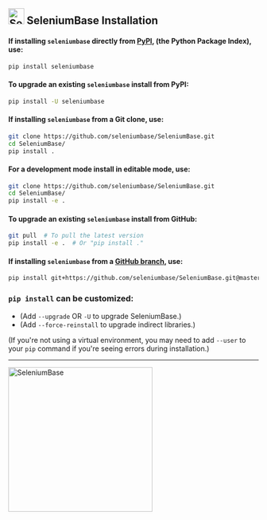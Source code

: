 <!-- SeleniumBase Docs -->

## [<img src="https://seleniumbase.github.io/img/logo6.png" title="SeleniumBase" width="32">](https://github.com/seleniumbase/SeleniumBase/) SeleniumBase Installation

<h4>If installing <code>seleniumbase</code> directly from <a href="https://pypi.python.org/pypi/seleniumbase">PyPI</a>, (the Python Package Index), use:</h4>

```zsh
pip install seleniumbase
```

<h4>To upgrade an existing <code>seleniumbase</code> install from PyPI:</h4>

```zsh
pip install -U seleniumbase
```

<h4>If installing <code>seleniumbase</code> from a Git clone, use:</h4>

```zsh
git clone https://github.com/seleniumbase/SeleniumBase.git
cd SeleniumBase/
pip install .
```

<h4>For a development mode install in editable mode, use:</h4>

```zsh
git clone https://github.com/seleniumbase/SeleniumBase.git
cd SeleniumBase/
pip install -e .
```

<h4>To upgrade an existing <code>seleniumbase</code> install from GitHub:</h4>

```zsh
git pull  # To pull the latest version
pip install -e .  # Or "pip install ."
```

<h4>If installing <code>seleniumbase</code> from a <a href="https://github.com/seleniumbase/SeleniumBase">GitHub branch</a>, use:</h4>

```zsh
pip install git+https://github.com/seleniumbase/SeleniumBase.git@master#egg=seleniumbase
```

<h3><code>pip install</code> can be customized:</h3>

* (Add ``--upgrade`` OR ``-U`` to upgrade SeleniumBase.)
* (Add ``--force-reinstall`` to upgrade indirect libraries.)

(If you're not using a virtual environment, you may need to add ``--user`` to your ``pip`` command if you're seeing errors during installation.)

--------

[<img src="https://seleniumbase.github.io/cdn/img/sb_logo_10t.png" title="SeleniumBase" width="290" />](https://github.com/seleniumbase/SeleniumBase/)
